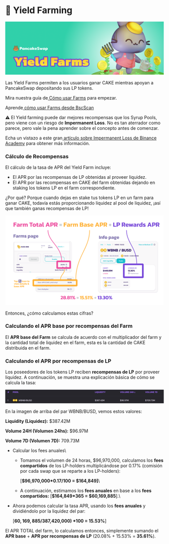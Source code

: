 # 🚜 Yield Farming

![](<../../.gitbook/assets/0 (2) (1)>)

Las Yield Farms permiten a los usuarios ganar CAKE mientras apoyan a PancakeSwap depositando sus LP tokens.

Mira nuestra guía de[ Cómo usar Farms](https://docs.pancakeswap.finance/v/espanol/productos/yield-farming/como-usar-yield-farm-en-pancakeswap) para empezar.

Aprende[ cómo usar Farms desde BscScan](https://docs.pancakeswap.finance/v/espanol/productos/yield-farming/farms-bscscan)

⚠ El Yield farming puede dar mejores recompensas que los Syrup Pools, pero viene con un riesgo de **Impermanent Loss**. No es tan aterrador como parece, pero vale la pena aprender sobre el concepto antes de comenzar.

Echa un vistazo a este gran[ artículo sobre Impermanent Loss de Binance Academy](https://academy.binance.com/es/articles/impermanent-loss-explained) para obtener más información.

### **Cálculo de Recompensas** <a href="#_d38qg1pd06qi" id="_d38qg1pd06qi"></a>

El cálculo de la tasa de APR del Yield Farm incluye:

* El APR por las recompensas de LP obtenidas al proveer liquidez.
* El APR por las recompensas en CAKE del farm obtenidas dejando en staking los tokens LP en el farm correspondiente.

¿Por qué? Porque cuando dejas en stake tus tokens LP en un farm para ganar CAKE, todavía estás proporcionando liquidez al pool de liquidez, ¡así que también ganas recompensas de LP!

![](<../../.gitbook/assets/1 (2)>)

Entonces, ¿cómo calculamos estas cifras?

### **Calculando el APR base por recompensas del Farm** <a href="#_ewjp9lz4obuf" id="_ewjp9lz4obuf"></a>

El **APR base del Farm** se calcula de acuerdo con el multiplicador del farm y la cantidad total de liquidez en el farm, esta es la cantidad de CAKE distribuida en el farm.

### **Calculando el APR por recompensas de LP** <a href="#_y5jn658sg3qf" id="_y5jn658sg3qf"></a>

Los poseedores de los tokens LP reciben **recompensas de LP** por proveer liquidez. A continuación, se muestra una explicación básica de cómo se calcula la tasa:

![](../../.gitbook/assets/2)

En la imagen de arriba del par WBNB/BUSD, vemos estos valores:

**Liquidity (Liquidez):** $387.42M

**Volume 24H (Volumen 24hs):** $96.97M

**Volume 7D (Volumen 7D):** 709.73M

* Calcular los fees anuales\

  *   Tomamos el volumen de 24 horas, $96,970,000, calculamos los **fees compartidos** de los LP-holders multiplicándose por 0.17% (comisión por cada swap que se reparte a los LP-holders):

      \[**$96,970,000\*0.17/100 = $164,849]**\

  * A continuación, estimamos los **fees anuales** en base a los **fees compartidos:** \[**$164,849\*365 = $60,169,885**].\

*   Ahora podemos calcular la tasa APR, usando los **fees anuales** y dividiéndolo por la liquidez del par:

    \[**$60,169,885/$387,420,000) \*100 = 15.53%**]

El APR TOTAL del farm, lo calculamos entonces, simplemente sumando el **APR base** + **APR por recompensas de LP** (20.08% + 15.53% = **35.61%**).
